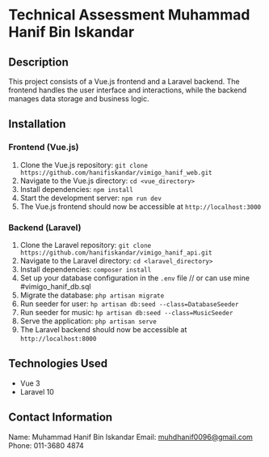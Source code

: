# Technical Assessment Muhammad Hanif Bin Iskandar

## Description
This project consists of a Vue.js frontend and a Laravel backend. The frontend handles the user interface and interactions, while the backend manages data storage and business logic.

## Installation

### Frontend (Vue.js)
1. Clone the Vue.js repository: `git clone https://github.com/hanifiskandar/vimigo_hanif_web.git`
2. Navigate to the Vue.js directory: `cd <vue_directory>`
3. Install dependencies: `npm install`
4. Start the development server: `npm run dev`
5. The Vue.js frontend should now be accessible at `http://localhost:3000`

### Backend (Laravel)
1. Clone the Laravel repository: `git clone https://github.com/hanifiskandar/vimigo_hanif_api.git`
2. Navigate to the Laravel directory: `cd <laravel_directory>`
3. Install dependencies: `composer install`
5. Set up your database configuration in the `.env` file // or can use mine #vimigo_hanif_db.sql
6. Migrate the database: `php artisan migrate`
6. Run seeder for user: `hp artisan db:seed --class=DatabaseSeeder`
6. Run seeder for music: `hp artisan db:seed --class=MusicSeeder`
7. Serve the application: `php artisan serve`
8. The Laravel backend should now be accessible at `http://localhost:8000`


## Technologies Used
- Vue 3
- Laravel 10


## Contact Information
Name: Muhammad Hanif Bin Iskandar
Email: muhdhanif0096@gmail.com
Phone: 011-3680 4874
